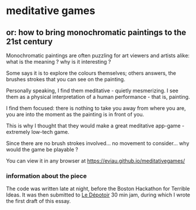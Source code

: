 # meditative games
## or: how to bring monochromatic paintings to the 21st century

Monochromatic paintings are often puzzling for art viewers and artists alike: what is the meaning ? why is it interesting ?

Some says it is to explore the colours themselves; others answers, the brushes strokes that you can see on the painting.

Personally speaking, I find them meditative - quietly mesmerizing. I see them as a physical interpretation of a human performance - that is, painting.

I find them focused: there is nothing to take you away from where you are, you are into the moment as the painting is in front of you.

This is why I thought that they would make a great meditative app-game - extremely low-tech game.

Since there are no brush strokes involved... no movement to consider... why would the game be playable ?

You can view it in any browser at https://eviau.github.io/meditativegames/

### information about the piece
The code was written late at night, before the Boston Hackathon for Terrible Ideas.
It was then submitted to [Le Dépotoir](https://le-depotoir.itch.io/) 30 min jam, during which I wrote the first draft of this essay.

